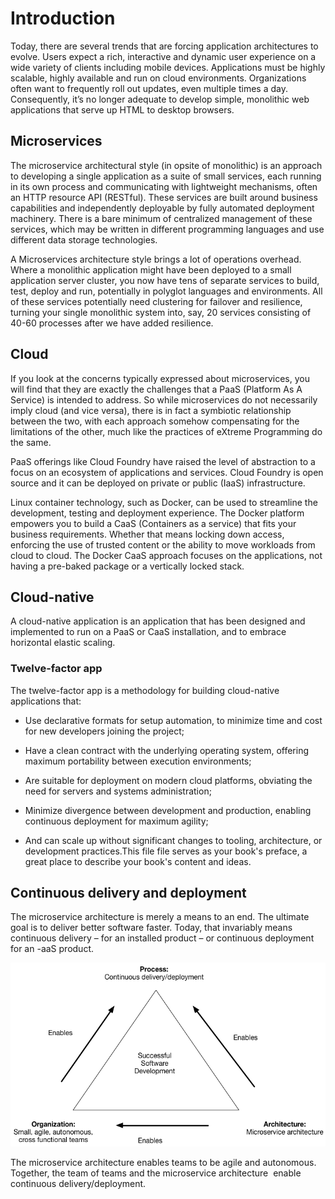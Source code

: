 # Introduction

Today, there are several trends that are forcing application architectures to evolve. Users expect a rich, interactive and dynamic user experience on a wide variety of clients including mobile devices. Applications must be highly scalable, highly available and run on cloud environments. Organizations often want to frequently roll out updates, even multiple times a day. Consequently, it’s no longer adequate to develop simple, monolithic web applications that serve up HTML to desktop browsers.

## **Microservices**

The microservice architectural style \(in opsite of monolithic\) is an approach to developing a single application as a suite of small services, each running in its own process and communicating with lightweight mechanisms, often an HTTP resource API \(RESTful\). These services are built around business capabilities and independently deployable by fully automated deployment machinery. There is a bare minimum of centralized management of these services, which may be written in different programming languages and use different data storage technologies.

A Microservices architecture style brings a lot of operations overhead. Where a monolithic application might have been deployed to a small application server cluster, you now have tens of separate services to build, test, deploy and run, potentially in polyglot languages and environments. All of these services potentially need clustering for failover and resilience, turning your single monolithic system into, say, 20 services consisting of 40-60 processes after we have added resilience.

## **Cloud**

If you look at the concerns typically expressed about microservices, you will find that they are exactly the challenges that a PaaS \(Platform As A Service\) is intended to address. So while microservices do not necessarily imply cloud \(and vice versa\), there is in fact a symbiotic relationship between the two, with each approach somehow compensating for the limitations of the other, much like the practices of eXtreme Programming do the same.

PaaS offerings like Cloud Foundry have raised the level of abstraction to a focus on an ecosystem of applications and services. Cloud Foundry is open source and it can be deployed on private or public \(IaaS\) infrastructure.

Linux container technology, such as Docker, can be used to streamline the development, testing and deployment experience. The Docker platform empowers you to build a CaaS \(Containers as a service\) that fits your business requirements. Whether that means locking down access, enforcing the use of trusted content or the ability to move workloads from cloud to cloud. The Docker CaaS approach focuses on the applications, not having a pre-baked package or a vertically locked stack.

## **Cloud-native**

A cloud-native application is an application that has been designed and implemented to run on a PaaS or CaaS installation, and to embrace horizontal elastic scaling.

### **Twelve-factor app**

The twelve-factor app is a methodology for building cloud-native applications that:

* Use declarative formats for setup automation, to minimize time and cost for new developers joining the project;

* Have a clean contract with the underlying operating system, offering maximum portability between execution environments;

* Are suitable for deployment on modern cloud platforms, obviating the need for servers and systems administration;

* Minimize divergence between development and production, enabling continuous deployment for maximum agility;

* And can scale up without significant changes to tooling, architecture, or development practices.This file file serves as your book's preface, a great place to describe your book's content and ideas.

## Continuous delivery and deployment

The microservice architecture is merely a means to an end. The ultimate goal is to deliver better software faster. Today, that invariably means continuous delivery – for an installed product – or continuous deployment for an -aaS product.

![](/assets/successtriangle.png)

The microservice architecture enables teams to be agile and autonomous. Together, the team of teams and the microservice architecture  enable continuous delivery/deployment.

